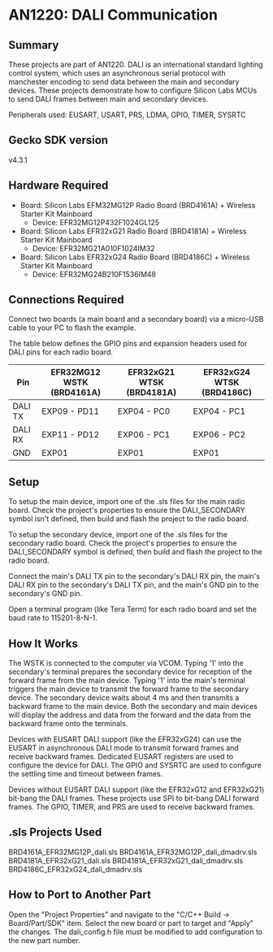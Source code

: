 # AN1220: DALI Communication #

## Summary ##

These projects are part of AN1220. DALI is an international standard lighting control system, which uses an asynchronous serial protocol with manchester encoding to send data between the main and secondary devices. These projects demonstrate how to configure Silicon Labs MCUs to send DALI frames between main and secondary devices.

Peripherals used: EUSART, USART, PRS, LDMA, GPIO, TIMER, SYSRTC

## Gecko SDK version ##

v4.3.1

## Hardware Required ##

* Board: Silicon Labs EFM32MG12P Radio Board (BRD4161A) + Wireless Starter Kit Mainboard
  * Device: EFR32MG12P432F1024GL125
* Board: Silicon Labs EFR32xG21 Radio Board (BRD4181A) + Wireless Starter Kit Mainboard
  * Device: EFR32MG21A010F1024IM32
* Board: Silicon Labs EFR32xG24 Radio Board (BRD4186C) + Wireless Starter Kit Mainboard
  * Device: EFR32MG24B210F1536IM48

## Connections Required ##

Connect two boards (a main board and a secondary board) via a micro-USB cable to your PC to flash the example.

The table below defines the GPIO pins and expansion headers used for DALI pins for each radio board.

| Pin     | EFR32MG12 WSTK (BRD4161A) | EFR32xG21 WTSK (BRD4181A) | EFR32xG24 WTSK (BRD4186C) |
| ------- | ------------------------- | ------------------------- | ------------------------- |
| DALI TX | EXP09 - PD11              | EXP04 - PC0               | EXP04 - PC1               |
| DALI RX | EXP11 - PD12              | EXP06 - PC1               | EXP06 - PC2               |
| GND     | EXP01                     | EXP01                     | EXP01                     |

## Setup ##

To setup the main device, import one of the .sls files for the main radio board. Check the project's properties to ensure the DALI_SECONDARY symbol isn't defined, then build and flash the project to the radio board.

To setup the secondary device, import one of the .sls files for the secondary radio board. Check the project's properties to ensure the DALI_SECONDARY symbol is defined, then build and flash the project to the radio board.

Connect the main's DALI TX pin to the secondary's DALI RX pin, the main's DALI RX pin to the secondary's DALI TX pin, and the main's GND pin to the secondary's GND pin.

Open a terminal program (like Tera Term) for each radio board and set the baud rate to 115201-8-N-1.

## How It Works ##

The WSTK is connected to the computer via VCOM. Typing '1' into the secondary's terminal prepares the secondary device for reception of the forward frame from the main device. Typing '1' into the main's terminal triggers the main device to transmit the forward frame to the secondary device. The secondary device waits about 4 ms and then transmits a backward frame to the main device. Both the secondary and main devices will display the address and data from the forward and the data from the backward frame onto the terminals.

Devices with EUSART DALI support (like the EFR32xG24) can use the EUSART in asynchronous DALI mode to transmit forward frames and receive backward frames. Dedicated EUSART registers are used to configure the device for DALI. The GPIO and SYSRTC are used to configure the settling time and timeout between frames.

Devices without EUSART DALI support (like the EFR32xG12 and EFR32xG21) bit-bang the DALI frames. These projects use SPI to bit-bang DALI forward frames. The GPIO, TIMER, and PRS are used to receive backward frames.

## .sls Projects Used ##

BRD4161A_EFR32MG12P_dali.sls
BRD4161A_EFR32MG12P_dali_dmadrv.sls
BRD4181A_EFR32xG21_dali.sls
BRD4181A_EFR32xG21_dali_dmadrv.sls
BRD4186C_EFR32xG24_dali_dmadrv.sls

## How to Port to Another Part ##

Open the "Project Properties" and navigate to the "C/C++ Build -> Board/Part/SDK" item. Select the new board or part to target and "Apply" the changes. The dali_config.h file must be modified to add configuration to the new part number.

